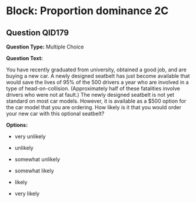 # Block: Proportion dominance 2C

## Question QID179
**Question Type:** Multiple Choice

**Question Text:**

You have recently graduated from university, obtained a good job, and are buying a new car. A newly designed seatbelt has just become available that would save the lives of 95% of the 500 drivers a year who are involved in a type of head-on-collision. (Approximately half of these fatalities involve drivers who were not at fault.) The newly designed seatbelt is not yet standard on most car models. However, it is available as a $500 option for the car model that you are ordering. How likely is it that you would order your new car with this optional seatbelt?

**Options:**

* very unlikely

* unlikely

* somewhat unlikely

* somewhat likely

* likely

* very likely

